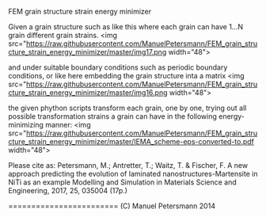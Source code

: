 FEM grain structure strain energy minimizer

Given a grain structure such as like this where each grain can have 1...N grain different grain strains.
<img src="https://raw.githubusercontent.com/ManuelPetersmann/FEM_grain_structure_strain_energy_minimizer/master/img17.png width="48">

and under suitable boundary conditions such as periodic boundary conditions, or like here embedding the grain structure inta a matrix
<img src="https://raw.githubusercontent.com/ManuelPetersmann/FEM_grain_structure_strain_energy_minimizer/master/img16.png width="48">

the given phython scripts transform each grain, one by one, trying out all possible transformation strains a grain can have in the following energy-minimizing manner:
<img src="https://raw.githubusercontent.com/ManuelPetersmann/FEM_grain_structure_strain_energy_minimizer/master/IEMA_scheme-eps-converted-to.pdf width="48">

Please cite as:
Petersmann, M.; Antretter, T.; Waitz, T. & Fischer, F. 
A new approach predicting the evolution of laminated nanostructures-Martensite in NiTi as an example
Modelling and Simulation in Materials Science and Engineering, 2017, 25, 035004 (17p.)

========================
(C) Manuel Petersmann 2014
